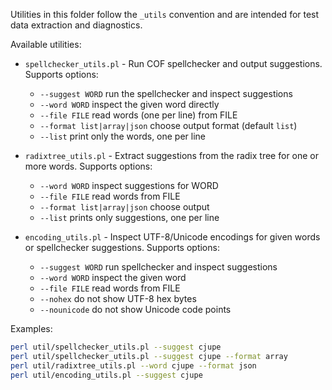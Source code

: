 Utilities in this folder follow the `_utils` convention and are intended for test data extraction and diagnostics.

Available utilities:

- `spellchecker_utils.pl` - Run COF spellchecker and output suggestions. Supports options:
  - `--suggest WORD` run the spellchecker and inspect suggestions
  - `--word WORD` inspect the given word directly
  - `--file FILE` read words (one per line) from FILE
  - `--format list|array|json` choose output format (default `list`)
  - `--list` print only the words, one per line

- `radixtree_utils.pl` - Extract suggestions from the radix tree for one or more words. Supports options:
  - `--word WORD` inspect suggestions for WORD
  - `--file FILE` read words from FILE
  - `--format list|array|json` choose output
  - `--list` prints only suggestions, one per line

- `encoding_utils.pl` - Inspect UTF-8/Unicode encodings for given words or spellchecker suggestions. Supports options:
  - `--suggest WORD` run spellchecker and inspect suggestions
  - `--word WORD` inspect the given word
  - `--file FILE` read words from FILE
  - `--nohex` do not show UTF-8 hex bytes
  - `--nounicode` do not show Unicode code points

Examples:

```bash
perl util/spellchecker_utils.pl --suggest cjupe
perl util/spellchecker_utils.pl --suggest cjupe --format array
perl util/radixtree_utils.pl --word cjupe --format json
perl util/encoding_utils.pl --suggest cjupe
```
